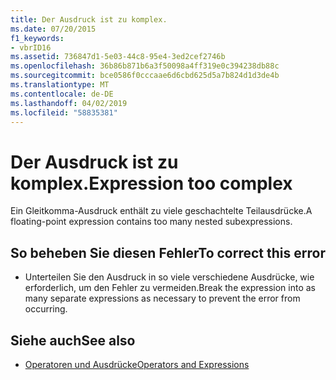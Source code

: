 ```yaml
---
title: Der Ausdruck ist zu komplex.
ms.date: 07/20/2015
f1_keywords:
- vbrID16
ms.assetid: 736847d1-5e03-44c8-95e4-3ed2cef2746b
ms.openlocfilehash: 36b86b871b6a3f50098a4ff319e0c394238db88c
ms.sourcegitcommit: bce0586f0cccaae6d6cbd625d5a7b824d1d3de4b
ms.translationtype: MT
ms.contentlocale: de-DE
ms.lasthandoff: 04/02/2019
ms.locfileid: "58835381"
---
```

# <a name="expression-too-complex"></a><span data-ttu-id="8fa24-102">Der Ausdruck ist zu komplex.</span><span class="sxs-lookup"><span data-stu-id="8fa24-102">Expression too complex</span></span>
<span data-ttu-id="8fa24-103">Ein Gleitkomma-Ausdruck enthält zu viele geschachtelte Teilausdrücke.</span><span class="sxs-lookup"><span data-stu-id="8fa24-103">A floating-point expression contains too many nested subexpressions.</span></span>  
  
## <a name="to-correct-this-error"></a><span data-ttu-id="8fa24-104">So beheben Sie diesen Fehler</span><span class="sxs-lookup"><span data-stu-id="8fa24-104">To correct this error</span></span>  
  
-   <span data-ttu-id="8fa24-105">Unterteilen Sie den Ausdruck in so viele verschiedene Ausdrücke, wie erforderlich, um den Fehler zu vermeiden.</span><span class="sxs-lookup"><span data-stu-id="8fa24-105">Break the expression into as many separate expressions as necessary to prevent the error from occurring.</span></span>  
  
## <a name="see-also"></a><span data-ttu-id="8fa24-106">Siehe auch</span><span class="sxs-lookup"><span data-stu-id="8fa24-106">See also</span></span>

- [<span data-ttu-id="8fa24-107">Operatoren und Ausdrücke</span><span class="sxs-lookup"><span data-stu-id="8fa24-107">Operators and Expressions</span></span>](../../../visual-basic/programming-guide/language-features/operators-and-expressions/index.md)
